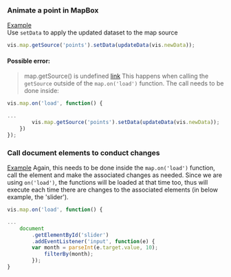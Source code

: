 ### Animate a point in MapBox
[Example](https://docs.mapbox.com/mapbox-gl-js/example/animate-point-along-line/)  
Use `setData` to apply the updated dataset to the map source
```javascript
vis.map.getSource('points').setData(updateData(vis.newData));
```

#### Possible error:
> map.getSource() is undefined
[link](https://stackoverflow.com/questions/46676189/call-map-getsource-setdata-results-in-typeerror-cannot-read-property)
This happens when calling the `getSource` outside of the `map.on('load')` function. The call needs to be done inside:
```javascript
vis.map.on('load', function() {

...
        vis.map.getSource('points').setData(updateData(vis.newData));
    })
});
```

### Call document elements to conduct changes
[Example](https://docs.mapbox.com/mapbox-gl-js/example/timeline-animation/)
Again, this needs to be done inside the `map.on('load')` function, call the element and make the associated changes as needed. Since we are using `on('load')`, the functions will be loaded at that time too, thus will execute each time there are changes to the associated elements (in below example, the 'slider').
```javascript
vis.map.on('load', function() {

...
    document
        .getElementById('slider')
        .addEventListener('input', function(e) {
        var month = parseInt(e.target.value, 10);
            filterBy(month);
        });
}
```